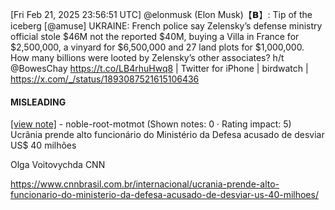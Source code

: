 [Fri Feb 21, 2025 23:56:51 UTC] @elonmusk (Elon Musk)【𝗕】: Tip of the iceberg [@amuse] UKRAINE: French police say Zelensky’s defense ministry official stole $46M not the reported $40M, buying a Villa in France for $2,500,000, a vinyard for $6,500,000 and 27 land plots for $1,000,000. How many billions were looted by Zelensky’s other associates?  h/t @BowesChay https://t.co/LB4rhuHwq8 | Twitter for iPhone | birdwatch | https://x.com/_/status/1893087521615106436

#### MISLEADING

[[view note]](https://x.com/i/birdwatch/n/1893088766090203320) - noble-root-motmot (Shown notes: 0 · Rating impact: 5)
Ucrânia prende alto funcionário do Ministério da Defesa acusado de desviar US$ 40 milhões

Olga Voitovychda CNN

https://www.cnnbrasil.com.br/internacional/ucrania-prende-alto-funcionario-do-ministerio-da-defesa-acusado-de-desviar-us-40-milhoes/
